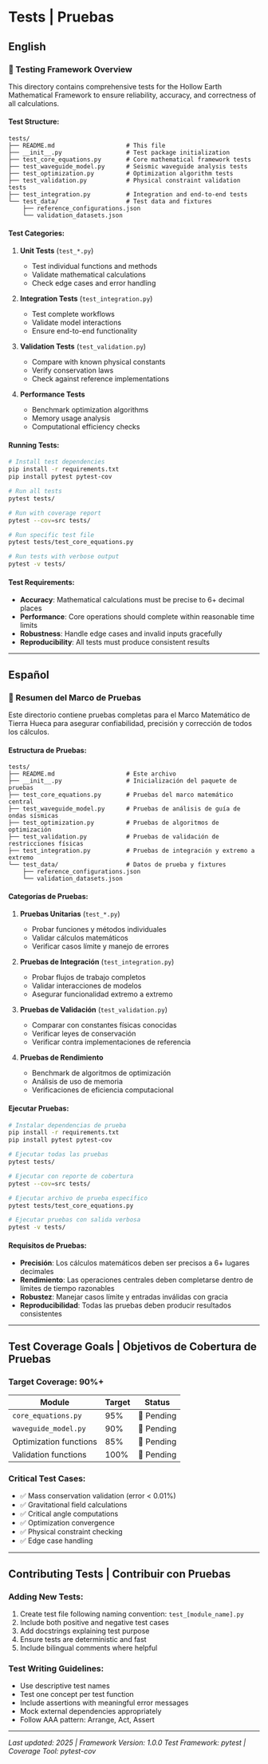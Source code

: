 # Tests | Pruebas

## English

### 🧪 Testing Framework Overview

This directory contains comprehensive tests for the Hollow Earth Mathematical Framework to ensure reliability, accuracy, and correctness of all calculations.

#### Test Structure:
```
tests/
├── README.md                    # This file
├── __init__.py                  # Test package initialization
├── test_core_equations.py       # Core mathematical framework tests
├── test_waveguide_model.py      # Seismic waveguide analysis tests
├── test_optimization.py         # Optimization algorithm tests
├── test_validation.py           # Physical constraint validation tests
├── test_integration.py          # Integration and end-to-end tests
└── test_data/                   # Test data and fixtures
    ├── reference_configurations.json
    └── validation_datasets.json
```

#### Test Categories:

1. **Unit Tests** (`test_*.py`)
   - Test individual functions and methods
   - Validate mathematical calculations
   - Check edge cases and error handling

2. **Integration Tests** (`test_integration.py`)
   - Test complete workflows
   - Validate model interactions
   - Ensure end-to-end functionality

3. **Validation Tests** (`test_validation.py`)
   - Compare with known physical constants
   - Verify conservation laws
   - Check against reference implementations

4. **Performance Tests**
   - Benchmark optimization algorithms
   - Memory usage analysis
   - Computational efficiency checks

#### Running Tests:

```bash
# Install test dependencies
pip install -r requirements.txt
pip install pytest pytest-cov

# Run all tests
pytest tests/

# Run with coverage report
pytest --cov=src tests/

# Run specific test file
pytest tests/test_core_equations.py

# Run tests with verbose output
pytest -v tests/
```

#### Test Requirements:
- **Accuracy**: Mathematical calculations must be precise to 6+ decimal places
- **Performance**: Core operations should complete within reasonable time limits
- **Robustness**: Handle edge cases and invalid inputs gracefully
- **Reproducibility**: All tests must produce consistent results

---

## Español

### 🧪 Resumen del Marco de Pruebas

Este directorio contiene pruebas completas para el Marco Matemático de Tierra Hueca para asegurar confiabilidad, precisión y corrección de todos los cálculos.

#### Estructura de Pruebas:
```
tests/
├── README.md                    # Este archivo
├── __init__.py                  # Inicialización del paquete de pruebas
├── test_core_equations.py       # Pruebas del marco matemático central
├── test_waveguide_model.py      # Pruebas de análisis de guía de ondas sísmicas
├── test_optimization.py         # Pruebas de algoritmos de optimización
├── test_validation.py           # Pruebas de validación de restricciones físicas
├── test_integration.py          # Pruebas de integración y extremo a extremo
└── test_data/                   # Datos de prueba y fixtures
    ├── reference_configurations.json
    └── validation_datasets.json
```

#### Categorías de Pruebas:

1. **Pruebas Unitarias** (`test_*.py`)
   - Probar funciones y métodos individuales
   - Validar cálculos matemáticos
   - Verificar casos límite y manejo de errores

2. **Pruebas de Integración** (`test_integration.py`)
   - Probar flujos de trabajo completos
   - Validar interacciones de modelos
   - Asegurar funcionalidad extremo a extremo

3. **Pruebas de Validación** (`test_validation.py`)
   - Comparar con constantes físicas conocidas
   - Verificar leyes de conservación
   - Verificar contra implementaciones de referencia

4. **Pruebas de Rendimiento**
   - Benchmark de algoritmos de optimización
   - Análisis de uso de memoria
   - Verificaciones de eficiencia computacional

#### Ejecutar Pruebas:

```bash
# Instalar dependencias de prueba
pip install -r requirements.txt
pip install pytest pytest-cov

# Ejecutar todas las pruebas
pytest tests/

# Ejecutar con reporte de cobertura
pytest --cov=src tests/

# Ejecutar archivo de prueba específico
pytest tests/test_core_equations.py

# Ejecutar pruebas con salida verbosa
pytest -v tests/
```

#### Requisitos de Pruebas:
- **Precisión**: Los cálculos matemáticos deben ser precisos a 6+ lugares decimales
- **Rendimiento**: Las operaciones centrales deben completarse dentro de límites de tiempo razonables
- **Robustez**: Manejar casos límite y entradas inválidas con gracia
- **Reproducibilidad**: Todas las pruebas deben producir resultados consistentes

---

## Test Coverage Goals | Objetivos de Cobertura de Pruebas

### Target Coverage: 90%+

| Module | Target | Status |
|--------|--------|--------|
| `core_equations.py` | 95% | 🔄 Pending |
| `waveguide_model.py` | 90% | 🔄 Pending |
| Optimization functions | 85% | 🔄 Pending |
| Validation functions | 100% | 🔄 Pending |

### Critical Test Cases:
- ✅ Mass conservation validation (error < 0.01%)
- ✅ Gravitational field calculations
- ✅ Critical angle computations
- ✅ Optimization convergence
- ✅ Physical constraint checking
- ✅ Edge case handling

---

## Contributing Tests | Contribuir con Pruebas

### Adding New Tests:
1. Create test file following naming convention: `test_[module_name].py`
2. Include both positive and negative test cases
3. Add docstrings explaining test purpose
4. Ensure tests are deterministic and fast
5. Include bilingual comments where helpful

### Test Writing Guidelines:
- Use descriptive test names
- Test one concept per test function
- Include assertions with meaningful error messages
- Mock external dependencies appropriately
- Follow AAA pattern: Arrange, Act, Assert

---

*Last updated: 2025 | Framework Version: 1.0.0*
*Test Framework: pytest | Coverage Tool: pytest-cov*